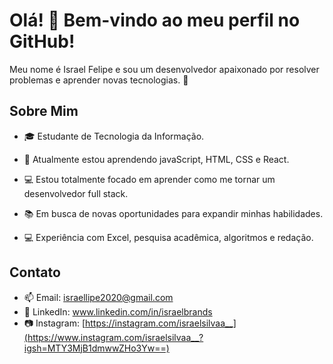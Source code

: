 # Olá! 👋 Bem-vindo ao meu perfil no GitHub!

Meu nome é Israel Felipe e sou um desenvolvedor apaixonado por resolver problemas e aprender novas tecnologias. 🚀

## Sobre Mim
- 🎓 Estudante de Tecnologia da Informação.
- 🌱 Atualmente estou aprendendo javaScript, HTML, CSS e React.
- 💻 Estou totalmente focado em aprender como me tornar um desenvolvedor full stack.
- 📚 Em busca de novas oportunidades para expandir minhas habilidades.

- 💻 Experiência com Excel, pesquisa acadêmica, algoritmos e redação.

## Contato
- 📫 Email: israellipe2020@gmail.com
- 💼 LinkedIn: www.linkedin.com/in/israelbrands
- 📷 Instagram: [https://instagram.com/israelsilvaa__](https://www.instagram.com/israelsilvaa__?igsh=MTY3MjB1dmwwZHo3Yw==)
